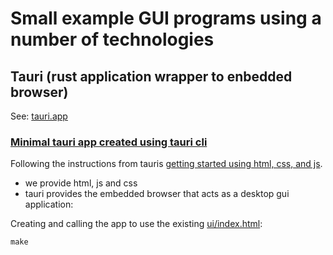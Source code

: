 # Small example GUI programs using a number of technologies

## Tauri (rust application wrapper to enbedded browser)

See: [tauri.app](https://tauri.app/)

### [Minimal tauri app created using tauri cli](tauri-minimal/)

Following the instructions from tauris [getting started using html, css, and js](https://tauri.app/v1/guides/getting-started/setup/html-css-js/).

* we provide html, js and css
* tauri provides the embedded browser that acts as a desktop gui application:

Creating and calling the app to use the existing [ui/index.html](ui/index.html):

```
make
```

